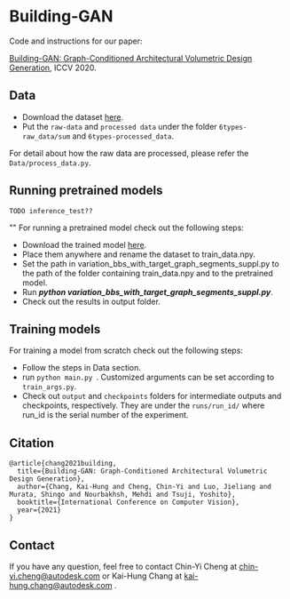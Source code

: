 Building-GAN
======

Code and instructions for our paper:

[Building-GAN: Graph-Conditioned Architectural Volumetric Design Generation](https://arxiv.org/abs/2104.13316), ICCV 2020.

Data
------
- Download the dataset [here](). 
- Put the `raw-data` and `processed data` under the folder `6types-raw_data/sum` and `6types-processed_data`.

For detail about how the raw data are processed, please refer the `Data/process_data.py`.  

Running pretrained models
------
```
TODO inference_test??
```

""
For running a pretrained model check out the following steps:
- Download the trained model [here](). 
- Place them anywhere and rename the dataset to train_data.npy.
- Set the path in variation_bbs_with_target_graph_segments_suppl.py to the path of the folder containing train_data.npy and to the pretrained model.
- Run ***python variation_bbs_with_target_graph_segments_suppl.py***.
- Check out the results in output folder.

Training models
------

For training a model from scratch check out the following steps:
- Follow the steps in Data section.
- run ```python main.py ```. Customized arguments can be set according to ```train_args.py```. 
- Check out ```output``` and ```checkpoints``` folders for intermediate outputs and checkpoints, respectively. They are under the ```runs/run_id/``` where run_id is the serial number of the
 experiment. 

Citation
------
```
@article{chang2021building,
  title={Building-GAN: Graph-Conditioned Architectural Volumetric Design Generation},
  author={Chang, Kai-Hung and Cheng, Chin-Yi and Luo, Jieliang and Murata, Shingo and Nourbakhsh, Mehdi and Tsuji, Yoshito},
  booktitle={International Conference on Computer Vision},
  year={2021}
}
```

Contact
------
If you have any question, feel free to contact Chin-Yi Cheng at <chin-yi.cheng@autodesk.com> or Kai-Hung Chang at <kai-hung.chang@autodesk.com>
.

